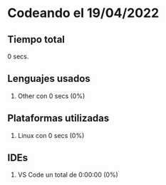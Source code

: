 # Codeando el 19/04/2022

## Tiempo total
0 secs.

## Lenguajes usados
1. Other con 0 secs (0%)

## Plataformas utilizadas
1. Linux con 0 secs (0%)

## IDEs
1. VS Code un total de 0:00:00 (0%)
